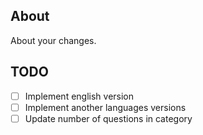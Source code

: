 ## About
About your changes.

## TODO
- [ ] Implement english version
- [ ] Implement another languages versions
- [ ] Update number of questions in category
